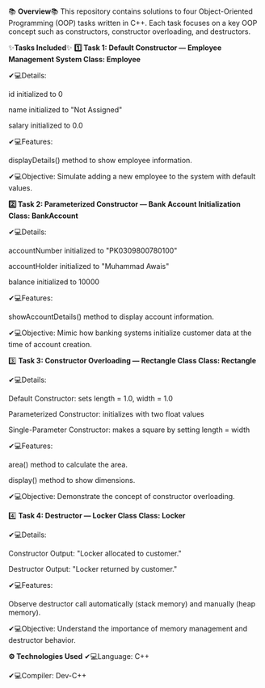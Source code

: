 📚 **Overview**📚 
This repository contains solutions to four Object-Oriented Programming (OOP) tasks written in C++.
Each task focuses on a key OOP concept such as constructors, constructor overloading, and destructors.

✨**Tasks Included**✨
**1️⃣ Task 1: Default Constructor — Employee Management System
Class: Employee**

✔💻Details:

id initialized to 0

name initialized to "Not Assigned"

salary initialized to 0.0

✔💻Features:

displayDetails() method to show employee information.

✔💻Objective:
Simulate adding a new employee to the system with default values.

**2️⃣ Task 2: Parameterized Constructor — Bank Account Initialization
Class: BankAccount**

✔💻Details:

accountNumber initialized to "PK0309800780100"

accountHolder initialized to "Muhammad Awais"

balance initialized to 10000

✔💻Features:

showAccountDetails() method to display account information.

✔💻Objective:
Mimic how banking systems initialize customer data at the time of account creation.

3️⃣ **Task 3: Constructor Overloading — Rectangle Class
Class: Rectangle**

✔💻Details:

Default Constructor: sets length = 1.0, width = 1.0

Parameterized Constructor: initializes with two float values

Single-Parameter Constructor: makes a square by setting length = width

✔💻Features:

area() method to calculate the area.

display() method to show dimensions.

✔💻Objective:
Demonstrate the concept of constructor overloading.

4️⃣ **Task 4: Destructor — Locker Class
Class: Locker**

✔💻Details:

Constructor Output: "Locker allocated to customer."

Destructor Output: "Locker returned by customer."

✔💻Features:

Observe destructor call automatically (stack memory) and manually (heap memory).

✔💻Objective:
Understand the importance of memory management and destructor behavior.

**⚙️ Technologies Used**
✔💻Language: C++

✔💻Compiler: Dev-C++
